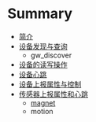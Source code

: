 # Summary

* [简介](README.md)
* [设备发现与查询](device_discover.md)
   * gw_discover
* [设备的读写操作](device_read_write.md)
* [设备心跳](device_heartbeat.md)
* [设备上报属性与控制](device_report_control.md)
* [传感器上报属性和心跳](sensor_heatbeat_attr.md)
   * [magnet](magnet.md)
   * motion

